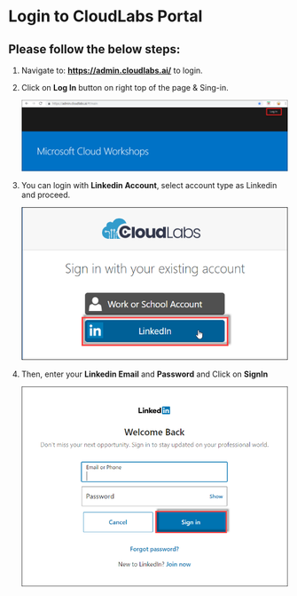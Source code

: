 # Login to CloudLabs Portal

## Please follow the below steps:

1. Navigate to: **https://admin.cloudlabs.ai/** to login.

2. Click on **Log In** button on right top of the page & Sing-in.

   ![](images/login.png)

3. You can login with **Linkedin Account**, select account type as Linkedin and proceed.

   ![](images/linkedin.png)

4. Then, enter your **Linkedin Email** and **Password** and Click on **SignIn**
  
   ![](images/linkcred.png)


